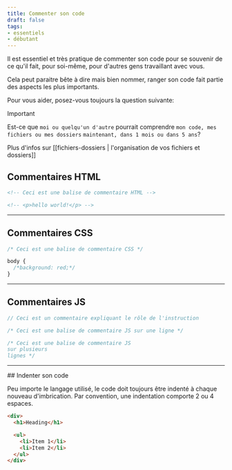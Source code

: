 ```yaml
---
title: Commenter son code
draft: false
tags:
- essentiels
- débutant
---
```


Il est essentiel et très pratique de commenter son code pour se souvenir de ce qu'il fait, pour soi-même, pour d'autres gens travaillant avec vous.

Cela peut paraitre bête à dire mais bien nommer, ranger son code fait partie des aspects les plus importants.

Pour vous aider, posez-vous toujours la question suivante:
>[!important]
>
>Est-ce que `moi ou quelqu'un d'autre` pourrait comprendre `mon code, mes fichiers ou mes dossiers` `maintenant, dans 1 mois ou dans 5 ans`?

Plus d'infos sur [[fichiers-dossiers | l'organisation de vos fichiers et dossiers]]

## Commentaires HTML

```html
<!-- Ceci est une balise de commentaire HTML -->

<!-- <p>hello world!</p> -->

```

---

## Commentaires CSS

```css
/* Ceci est une balise de commentaire CSS */

body {
  /*background: red;*/
}

```

---

## Commentaires JS

```js
// Ceci est un commentaire expliquant le rôle de l'instruction

/* Ceci est une balise de commentaire JS sur une ligne */

/* Ceci est une balise de commentaire JS 
sur plusieurs 
lignes */


```
---
## Indenter son code

Peu importe le langage utilisé, le code doit toujours être indenté à chaque nouveau d'imbrication.
Par convention, une indentation comporte 2 ou 4 espaces.

```html
<div>
  <h1>Heading</h1>

  <ul>
    <li>Item 1</li>
    <li>Item 2</li>
  </ul>
</div>
```